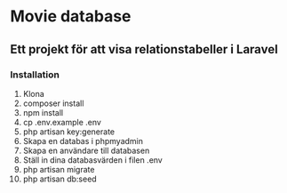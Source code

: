 # Movie database
## Ett projekt för att visa relationstabeller i Laravel
### Installation
1. Klona
2. composer install
3. npm install
4. cp .env.example .env
5. php artisan key:generate
6. Skapa en databas i phpmyadmin
7. Skapa en användare till databasen
8. Ställ in dina databasvärden i filen .env
9. php artisan migrate
10. php artisan db:seed

